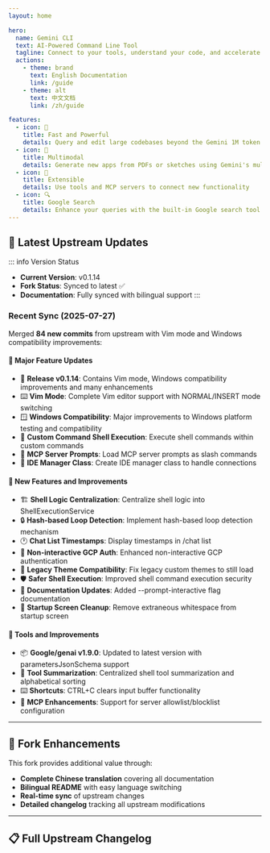 ```yaml
---
layout: home

hero:
  name: Gemini CLI
  text: AI-Powered Command Line Tool
  tagline: Connect to your tools, understand your code, and accelerate your workflows
  actions:
    - theme: brand
      text: English Documentation
      link: /guide
    - theme: alt
      text: 中文文档
      link: /zh/guide

features:
  - icon: 🚀
    title: Fast and Powerful
    details: Query and edit large codebases beyond the Gemini 1M token context window
  - icon: 🎨
    title: Multimodal
    details: Generate new apps from PDFs or sketches using Gemini's multimodal capabilities
  - icon: 🔧
    title: Extensible
    details: Use tools and MCP servers to connect new functionality
  - icon: 🔍
    title: Google Search
    details: Enhance your queries with the built-in Google search tool
---
```


## 🔄 Latest Upstream Updates

::: info Version Status
- **Current Version**: v0.1.14
- **Fork Status**: Synced to latest ✅
- **Documentation**: Fully synced with bilingual support
:::

### Recent Sync (2025-07-27)

Merged **84 new commits** from upstream with Vim mode and Windows compatibility improvements:

#### 🚀 Major Feature Updates
- 🎉 **Release v0.1.14**: Contains Vim mode, Windows compatibility improvements and many enhancements
- ⌨️ **Vim Mode**: Complete Vim editor support with NORMAL/INSERT mode switching
- 🪟 **Windows Compatibility**: Major improvements to Windows platform testing and compatibility
- 🐚 **Custom Command Shell Execution**: Execute shell commands within custom commands
- 📝 **MCP Server Prompts**: Load MCP server prompts as slash commands
- 🏢 **IDE Manager Class**: Create IDE manager class to handle connections

#### 🔧 New Features and Improvements
- 🏗️ **Shell Logic Centralization**: Centralize shell logic into ShellExecutionService
- 🔒 **Hash-based Loop Detection**: Implement hash-based loop detection mechanism
- 🕐 **Chat List Timestamps**: Display timestamps in /chat list
- 🔐 **Non-interactive GCP Auth**: Enhanced non-interactive GCP authentication
- 🎨 **Legacy Theme Compatibility**: Fix legacy custom themes to still load
- 🛡️ **Safer Shell Execution**: Improved shell command execution security
- 📝 **Documentation Updates**: Added --prompt-interactive flag documentation
- 🧹 **Startup Screen Cleanup**: Remove extraneous whitespace from startup screen

#### 🔧 Tools and Improvements
- 📦 **Google/genai v1.9.0**: Updated to latest version with parametersJsonSchema support
- 🎯 **Tool Summarization**: Centralized shell tool summarization and alphabetical sorting
- ⌨️ **Shortcuts**: CTRL+C clears input buffer functionality
- 🔧 **MCP Enhancements**: Support for server allowlist/blocklist configuration

---

## 🌟 Fork Enhancements

This fork provides additional value through:

- **Complete Chinese translation** covering all documentation
- **Bilingual README** with easy language switching
- **Real-time sync** of upstream changes
- **Detailed changelog** tracking all upstream modifications

---

## 📋 Full Upstream Changelog

<!--@include: ./changelog-content.md-->
